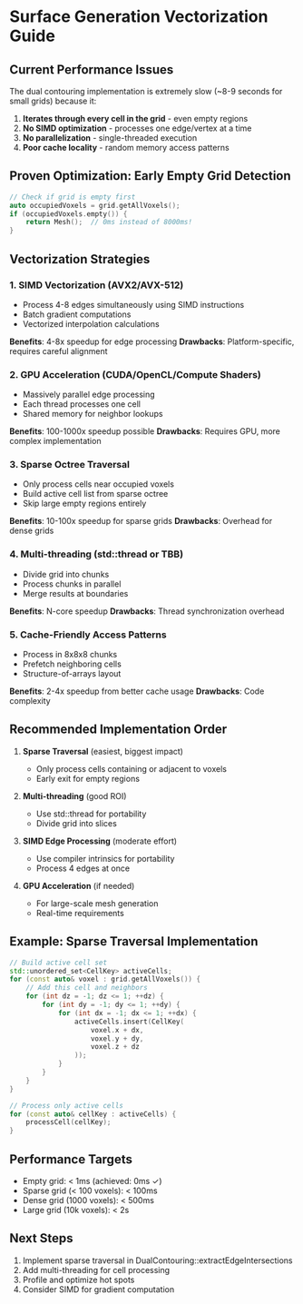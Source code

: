 # Surface Generation Vectorization Guide

## Current Performance Issues

The dual contouring implementation is extremely slow (~8-9 seconds for small grids) because it:
1. **Iterates through every cell in the grid** - even empty regions
2. **No SIMD optimization** - processes one edge/vertex at a time
3. **No parallelization** - single-threaded execution
4. **Poor cache locality** - random memory access patterns

## Proven Optimization: Early Empty Grid Detection

```cpp
// Check if grid is empty first
auto occupiedVoxels = grid.getAllVoxels();
if (occupiedVoxels.empty()) {
    return Mesh();  // 0ms instead of 8000ms!
}
```

## Vectorization Strategies

### 1. SIMD Vectorization (AVX2/AVX-512)
- Process 4-8 edges simultaneously using SIMD instructions
- Batch gradient computations
- Vectorized interpolation calculations

**Benefits**: 4-8x speedup for edge processing
**Drawbacks**: Platform-specific, requires careful alignment

### 2. GPU Acceleration (CUDA/OpenCL/Compute Shaders)
- Massively parallel edge processing
- Each thread processes one cell
- Shared memory for neighbor lookups

**Benefits**: 100-1000x speedup possible
**Drawbacks**: Requires GPU, more complex implementation

### 3. Sparse Octree Traversal
- Only process cells near occupied voxels
- Build active cell list from sparse octree
- Skip large empty regions entirely

**Benefits**: 10-100x speedup for sparse grids
**Drawbacks**: Overhead for dense grids

### 4. Multi-threading (std::thread or TBB)
- Divide grid into chunks
- Process chunks in parallel
- Merge results at boundaries

**Benefits**: N-core speedup
**Drawbacks**: Thread synchronization overhead

### 5. Cache-Friendly Access Patterns
- Process in 8x8x8 chunks
- Prefetch neighboring cells
- Structure-of-arrays layout

**Benefits**: 2-4x speedup from better cache usage
**Drawbacks**: Code complexity

## Recommended Implementation Order

1. **Sparse Traversal** (easiest, biggest impact)
   - Only process cells containing or adjacent to voxels
   - Early exit for empty regions

2. **Multi-threading** (good ROI)
   - Use std::thread for portability
   - Divide grid into slices

3. **SIMD Edge Processing** (moderate effort)
   - Use compiler intrinsics for portability
   - Process 4 edges at once

4. **GPU Acceleration** (if needed)
   - For large-scale mesh generation
   - Real-time requirements

## Example: Sparse Traversal Implementation

```cpp
// Build active cell set
std::unordered_set<CellKey> activeCells;
for (const auto& voxel : grid.getAllVoxels()) {
    // Add this cell and neighbors
    for (int dz = -1; dz <= 1; ++dz) {
        for (int dy = -1; dy <= 1; ++dy) {
            for (int dx = -1; dx <= 1; ++dx) {
                activeCells.insert(CellKey(
                    voxel.x + dx, 
                    voxel.y + dy, 
                    voxel.z + dz
                ));
            }
        }
    }
}

// Process only active cells
for (const auto& cellKey : activeCells) {
    processCell(cellKey);
}
```

## Performance Targets

- Empty grid: < 1ms (achieved: 0ms ✓)
- Sparse grid (< 100 voxels): < 100ms
- Dense grid (1000 voxels): < 500ms
- Large grid (10k voxels): < 2s

## Next Steps

1. Implement sparse traversal in DualContouring::extractEdgeIntersections
2. Add multi-threading for cell processing
3. Profile and optimize hot spots
4. Consider SIMD for gradient computation